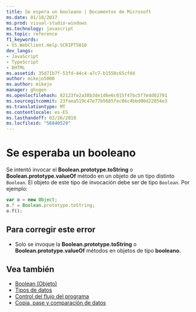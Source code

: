 ```yaml
---
title: Se espera un booleano | Documentos de Microsoft
ms.date: 01/18/2017
ms.prod: visual-studio-windows
ms.technology: javascript
ms.topic: reference
f1_keywords:
- VS.WebClient.Help.SCRIPT5010
dev_langs:
- JavaScript
- TypeScript
- DHTML
ms.assetid: 35d71b7f-53fd-44c4-a7c7-b1550c65cfd4
author: mikejo5000
ms.author: mikejo
manager: ghogen
ms.openlocfilehash: 82123fe2a38b3de1d6e6c015f47bc5f7edd02791
ms.sourcegitcommit: 23feea519c47e77b5685fec86c4bbd00d22054e3
ms.translationtype: MT
ms.contentlocale: es-ES
ms.lasthandoff: 02/26/2019
ms.locfileid: "56840529"
---
```

# <a name="boolean-expected"></a>Se esperaba un booleano
Se intentó invocar el **Boolean.prototype.toString** o **Boolean.prototype.valueOf** método en un objeto de un tipo distinto `Boolean`. El objeto de este tipo de invocación debe ser de tipo `Boolean`. Por ejemplo:

```JavaScript
var o = new Object;
o.f = Boolean.prototype.toString;
o.f();
```

## <a name="to-correct-this-error"></a>Para corregir este error

- Solo se invoque la **Boolean.prototype.toString** o **Boolean.prototype.valueOf** métodos en objetos de tipo **booleano.**

## <a name="see-also"></a>Vea también

- [Boolean (Objeto)](../../javascript/reference/boolean-object-javascript.md)
- [Tipos de datos](../../javascript/data-types-javascript.md)
- [Control del flujo del programa](../../javascript/controlling-program-flow-javascript.md)
- [Copia, pase y comparación de datos](../../javascript/advanced/copying-passing-and-comparing-data-javascript.md)
